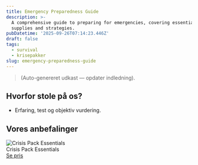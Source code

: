 ```yaml
---
title: Emergency Preparedness Guide
description: >-
  A comprehensive guide to preparing for emergencies, covering essential
  supplies and strategies.
pubDatetime: '2025-09-26T07:14:23.446Z'
draft: false
tags:
  - survival
  - krisepakker
slug: emergency-preparedness-guide
---
```

> (Auto-genereret udkast — opdater indledning).

## Hvorfor stole på os?
- Erfaring, test og objektiv vurdering.

## Vores anbefalinger


<!-- Auto: Affiliate-kort fra Products/SKUs -->

<div class="aff-card"><img src="abstract_15.png (https://v5.airtableusercontent.com/v3/u/45/45/1758880800000/Mx6JG_aDYp_XHtgPJId1NQ/xk0_3aNcxsXX7uDdkX6SXJ5aAgUaTso_X8NcQJjl2BcXk9-AKKKMMsRGrk1esGOngp5OkwZu8gKp-Hdhr5LdRSlPqBgdzHPMLbFBfN7nLq-GLFDENCBXbqwhFXr-BmpvBK3P9yG5mnVEQa3Bo1YoH5loPbvQZx48Vka4p1Z0dUg/0hp88l52uW8fz_IKh5-lL0LzKyBSZua1hpg3_NjwKGU)" alt="Crisis Pack Essentials" class="aff-card__img" /><div class="aff-card__meta"><div class="aff-card__title">Crisis Pack Essentials</div><a class="aff-btn" href="https://affiliate.homeessentialsee62.com/deal789?utm_source=klartilalt&utm_medium=affiliate&subid=emergency-preparedness-guide-2025-09-26" rel="sponsored nofollow noopener" target="_blank">Se pris</a></div></div>

